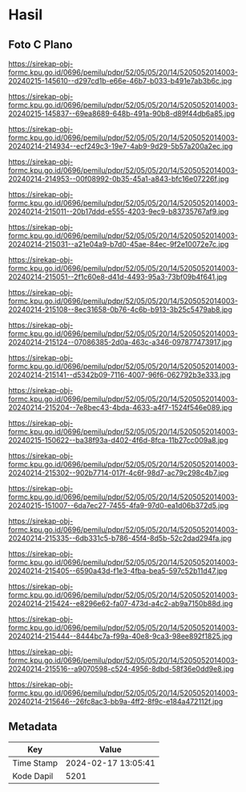 # Hasil

## Foto C Plano

https://sirekap-obj-formc.kpu.go.id/0696/pemilu/pdpr/52/05/05/20/14/5205052014003-20240215-145610--d297cd1b-e66e-46b7-b033-b491e7ab3b6c.jpg

https://sirekap-obj-formc.kpu.go.id/0696/pemilu/pdpr/52/05/05/20/14/5205052014003-20240215-145837--69ea8689-648b-491a-90b8-d89f44db6a85.jpg

https://sirekap-obj-formc.kpu.go.id/0696/pemilu/pdpr/52/05/05/20/14/5205052014003-20240214-214934--ecf249c3-19e7-4ab9-9d29-5b57a200a2ec.jpg

https://sirekap-obj-formc.kpu.go.id/0696/pemilu/pdpr/52/05/05/20/14/5205052014003-20240214-214953--00f08992-0b35-45a1-a843-bfc16e07226f.jpg

https://sirekap-obj-formc.kpu.go.id/0696/pemilu/pdpr/52/05/05/20/14/5205052014003-20240214-215011--20b17ddd-e555-4203-9ec9-b83735767af9.jpg

https://sirekap-obj-formc.kpu.go.id/0696/pemilu/pdpr/52/05/05/20/14/5205052014003-20240214-215031--a21e04a9-b7d0-45ae-84ec-9f2e10072e7c.jpg

https://sirekap-obj-formc.kpu.go.id/0696/pemilu/pdpr/52/05/05/20/14/5205052014003-20240214-215051--2f1c60e8-d41d-4493-95a3-73bf09b4f641.jpg

https://sirekap-obj-formc.kpu.go.id/0696/pemilu/pdpr/52/05/05/20/14/5205052014003-20240214-215108--8ec31658-0b76-4c6b-b913-3b25c5479ab8.jpg

https://sirekap-obj-formc.kpu.go.id/0696/pemilu/pdpr/52/05/05/20/14/5205052014003-20240214-215124--07086385-2d0a-463c-a346-097877473917.jpg

https://sirekap-obj-formc.kpu.go.id/0696/pemilu/pdpr/52/05/05/20/14/5205052014003-20240214-215141--d5342b09-7116-4007-96f6-062792b3e333.jpg

https://sirekap-obj-formc.kpu.go.id/0696/pemilu/pdpr/52/05/05/20/14/5205052014003-20240214-215204--7e8bec43-4bda-4633-a4f7-1524f546e089.jpg

https://sirekap-obj-formc.kpu.go.id/0696/pemilu/pdpr/52/05/05/20/14/5205052014003-20240215-150622--ba38f93a-d402-4f6d-8fca-11b27cc009a8.jpg

https://sirekap-obj-formc.kpu.go.id/0696/pemilu/pdpr/52/05/05/20/14/5205052014003-20240214-215302--902b7714-017f-4c6f-98d7-ac79c298c4b7.jpg

https://sirekap-obj-formc.kpu.go.id/0696/pemilu/pdpr/52/05/05/20/14/5205052014003-20240215-151007--6da7ec27-7455-4fa9-97d0-ea1d06b372d5.jpg

https://sirekap-obj-formc.kpu.go.id/0696/pemilu/pdpr/52/05/05/20/14/5205052014003-20240214-215335--6db331c5-b786-45f4-8d5b-52c2dad294fa.jpg

https://sirekap-obj-formc.kpu.go.id/0696/pemilu/pdpr/52/05/05/20/14/5205052014003-20240214-215405--6590a43d-f1e3-4fba-bea5-597c52b11d47.jpg

https://sirekap-obj-formc.kpu.go.id/0696/pemilu/pdpr/52/05/05/20/14/5205052014003-20240214-215424--e8296e62-fa07-473d-a4c2-ab9a7150b88d.jpg

https://sirekap-obj-formc.kpu.go.id/0696/pemilu/pdpr/52/05/05/20/14/5205052014003-20240214-215444--8444bc7a-f99a-40e8-9ca3-98ee892f1825.jpg

https://sirekap-obj-formc.kpu.go.id/0696/pemilu/pdpr/52/05/05/20/14/5205052014003-20240214-215516--a9070598-c524-4956-8dbd-58f36e0dd9e8.jpg

https://sirekap-obj-formc.kpu.go.id/0696/pemilu/pdpr/52/05/05/20/14/5205052014003-20240214-215646--26fc8ac3-bb9a-4ff2-8f9c-e184a472112f.jpg


## Metadata

| Key        | Value               |
| ---------- | ------------------- |
| Time Stamp | 2024-02-17 13:05:41 |
| Kode Dapil | 5201                |




